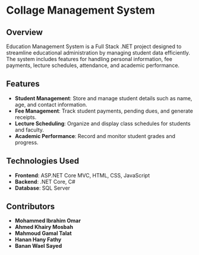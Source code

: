 # Collage Management System

## Overview
Education Management System is a Full Stack .NET project designed to streamline educational administration by managing student data efficiently. The system includes features for handling personal information, fee payments, lecture schedules, attendance, and academic performance.

## Features
- **Student Management**: Store and manage student details such as name, age, and contact information.
- **Fee Management**: Track student payments, pending dues, and generate receipts.
- **Lecture Scheduling**: Organize and display class schedules for students and faculty.
- **Academic Performance**: Record and monitor student grades and progress.

## Technologies Used
- **Frontend**: ASP.NET Core MVC, HTML, CSS, JavaScript
- **Backend**: .NET Core, C#
- **Database**: SQL Server

## Contributors
- **Mohammed Ibrahim Omar**
- **Ahmed Khairy Mosbah**
- **Mahmoud Gamal Talat**
- **Hanan Hany Fathy**
- **Banan Wael Sayed**

